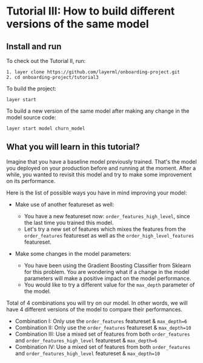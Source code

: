 # Tutorial III: How to build different versions of the same model

## Install and run
To check out the Tutorial II, run:
```commandline
1. layer clone https://github.com/layerml/onboarding-project.git
2. cd onboarding-project/tutorial3
```

To build the project:
```commandline
layer start
```

To build a new version of the same model after making any change in the model source code:
```commandline
layer start model churn_model
```

## What you will learn in this tutorial?

Imagine that you have a baseline model previously trained. 
That's the model you deployed on your production before and running at the moment. 
After a while, you wanted to revisit this model and try to make some improvement on its performance. 


Here is the list of possible ways you have in mind improving your model:
- Make use of another featureset as well:
  - You have a new featureset now: `order_features_high_level`, since the last time you trained this model.
  - Let's try a new set of features which mixes the features from the `order_features` featureset as well as the `order_high_level_features` featureset.

- Make some changes in the model parameters:
  - You have been using the Gradient Boosting Classifier from Sklearn for this problem. 
  You are wondering what if a change in the model parameters will make a positive impact on the model performance.
  - You would like to try a different value for the `max_depth` parameter of the model.

Total of 4 combinations you will try on our model. 
In other words, we will have 4 different versions of the model to compare their performances.
- Combination I: Only use the `order_features` featureset & `max_depth=6`
- Combination II: Only use the `order_features` featureset & `max_depth=10`
- Combination III: Use a mixed set of features from both `order_features` and `order_features_high_level` featureset & `max_depth=6`
- Combination IV: Use a mixed set of features from both `order_features` and `order_features_high_level` featureset & `max_depth=10`


